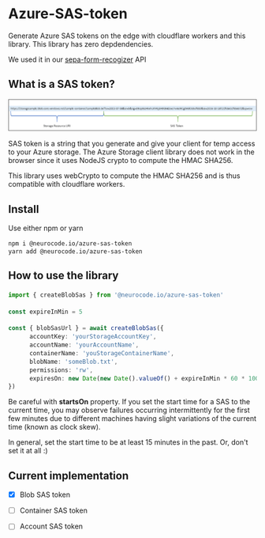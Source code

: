 # Azure-SAS-token

Generate Azure SAS tokens on the edge with cloudflare workers and this library. 
This library has zero depdendencies.

We used it in our [sepa-form-recogizer](https://neurocode.io/blog/sepa-payment-recognizer?s=github) API

## What is a SAS token?

![sas](./sas-storage-uri.png)


SAS token is a string that you generate and give your client for temp access to your Azure storage. The Azure Storage client library does not work in the browser since it uses NodeJS crypto to compute the HMAC SHA256.

This library uses webCrypto to compute the HMAC SHA256 and is thus compatible with cloudflare workers.


## Install

Use either npm or yarn
```
npm i @neurocode.io/azure-sas-token
yarn add @neurocode.io/azure-sas-token
```

## How to use the library

```ts
import { createBlobSas } from '@neurocode.io/azure-sas-token'

const expireInMin = 5

const { blobSasUrl } = await createBlobSas({
      accountKey: 'yourStorageAccountKey',
      accountName: 'yourAccountName',
      containerName: 'youStorageContainerName',
      blobName: 'someBlob.txt',
      permissions: 'rw',
      expiresOn: new Date(new Date().valueOf() + expireInMin * 60 * 1000)
})

```

Be careful with **startsOn** property. If you set the start time for a SAS to the current time, you may observe failures occurring intermittently for the first few minutes due to different machines having slight variations of the current time (known as clock skew). 

In general, set the start time to be at least 15 minutes in the past. Or, don't set it at all :)



## Current implementation

- [x] Blob SAS token
- [ ] Container SAS token
- [ ] Account SAS token

